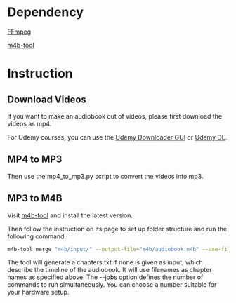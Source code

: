 # Dependency

[FFmpeg](https://www.ffmpeg.org/)

[m4b-tool](https://github.com/sandreas/m4b-tool)

# Instruction

## Download Videos

If you want to make an audiobook out of videos, please first download the videos as mp4.

For Udemy courses, you can use the [Udemy Downloader GUI](https://github.com/FaisalUmair/udemy-downloader-gui) or [Udemy DL](https://github.com/r0oth3x49/udemy-dl).

## MP4 to MP3

Then use the mp4_to_mp3.py script to convert the videos into mp3.

## MP3 to M4B

Visit [m4b-tool](https://github.com/sandreas/m4b-tool) and install the latest version.

Then follow the instruction on its page to set up folder structure and run the following command:

```bash
m4b-tool merge "m4b/input/" --output-file="m4b/audiobook.m4b" --use-filenames-as-chapters --jobs=16
```

The tool will generate a chapters.txt if none is given as input, which describe the timeline of the audiobook. It will use filenames as chapter names as specified above. The --jobs option defines the number of commands to run simultaneously. You can choose a number suitable for your hardware setup.